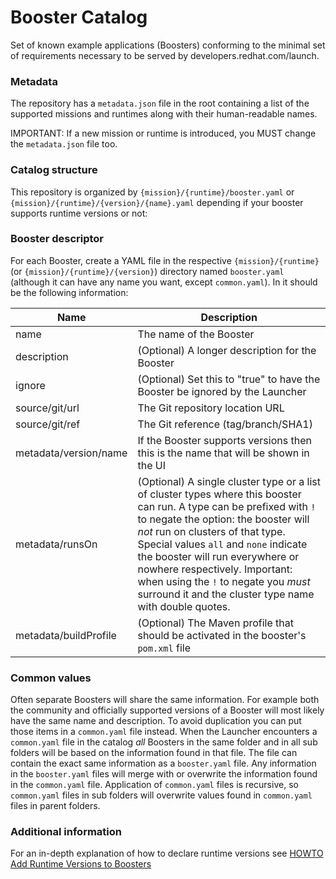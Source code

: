 # Booster Catalog
Set of known example applications (Boosters) conforming to the minimal set of requirements necessary to be served by developers.redhat.com/launch.

### Metadata

The repository has a `metadata.json` file in the root containing a list of the supported missions and runtimes along with their human-readable names.

IMPORTANT: If a new mission or runtime is introduced, you MUST change the `metadata.json` file too. 

### Catalog structure

This repository is organized by `{mission}/{runtime}/booster.yaml` or  `{mission}/{runtime}/{version}/{name}.yaml` depending if your booster supports runtime versions or not:

### Booster descriptor

For each Booster, create a YAML file in the respective `{mission}/{runtime}` (or  `{mission}/{runtime}/{version}`) directory named `booster.yaml` (although it can have any name you want, except `common.yaml`). In it should be the following information:

Name   | Description 
------ | -----------
name | The name of the Booster
description | (Optional) A longer description for the Booster
ignore | (Optional) Set this to "true" to have the Booster be ignored by the Launcher
source/git/url | The Git repository location URL
source/git/ref | The Git reference (tag/branch/SHA1)
metadata/version/name | If the Booster supports versions then this is the name that will be shown in the UI
metadata/runsOn | (Optional) A single cluster type or a list of cluster types where this booster can run. A type can be prefixed with `!` to negate the option: the booster will _not_ run on clusters of that type. Special values `all` and `none` indicate the booster will run everywhere or nowhere respectively. Important: when using the `!` to negate you _must_ surround it and the cluster type name with double quotes.
metadata/buildProfile | (Optional) The Maven profile that should be activated in the booster's `pom.xml` file

### Common values

Often separate Boosters will share the same information. For example both the community and officially supported versions of a Booster will most likely have the same name and description. To avoid duplication you can put those items in a `common.yaml` file instead. When the Launcher encounters a `common.yaml` file in the catalog _all_ Boosters in the same folder and in all sub folders will be based on the information found in that file. The file can contain the exact same information as a `booster.yaml` file. Any information in the `booster.yaml` files will merge with or overwrite the information found in the `common.yaml` file. Application of `common.yaml` files is recursive, so `common.yaml` files in sub folders will overwrite values found in `common.yaml` files in parent folders.

### Additional information

For an in-depth explanation of how to declare runtime versions see [HOWTO Add Runtime Versions to Boosters](https://github.com/fabric8-launcher/launcher-booster-catalog/wiki/HOWTO-Add-Runtime-Versions-to-Boosters)

